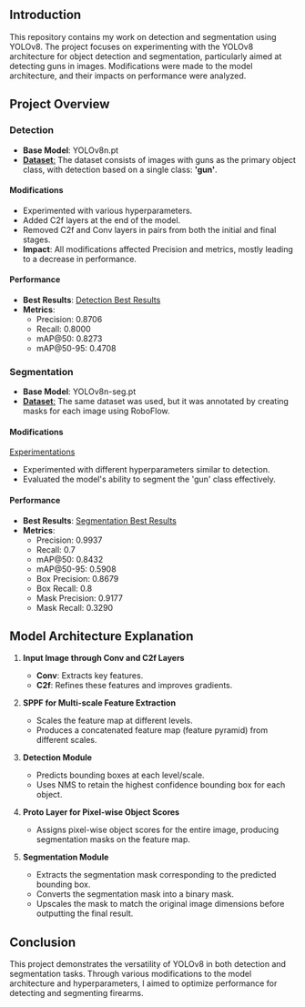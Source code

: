 ## Introduction
This repository contains my work on detection and segmentation using YOLOv8. The project focuses on experimenting with the YOLOv8 architecture for object detection and segmentation, particularly aimed at detecting guns in images. Modifications were made to the model architecture, and their impacts on performance were analyzed.

## Project Overview

### Detection
- **Base Model**: YOLOv8n.pt
- [**Dataset**:](https://github.com/abdullahejazjanjua/Yolov8_detection_segmentation/blob/main/Detection/data.txt) The dataset consists of images with guns as the primary object class, with detection based on a single class: **'gun'**.

#### Modifications
- Experimented with various hyperparameters.
- Added C2f layers at the end of the model.
- Removed C2f and Conv layers in pairs from both the initial and final stages.
- **Impact**: All modifications affected Precision and metrics, mostly leading to a decrease in performance.

#### Performance
- **Best Results**: [Detection Best Results](https://github.com/abdullahejazjanjua/Yolov8_detection_segmentation/blob/main/Detection/Notebooks/Detection_on_default_yolo/detection_best.ipynb)
- **Metrics**:
  - Precision: 0.8706
  - Recall: 0.8000
  - mAP@50: 0.8273
  - mAP@50-95: 0.4708

### Segmentation
- **Base Model**: YOLOv8n-seg.pt
- [**Dataset**:](https://github.com/abdullahejazjanjua/Yolov8_detection_segmentation/blob/main/Segmentation/data.txt) The same dataset was used, but it was annotated by creating masks for each image using RoboFlow.

#### Modifications
[Experimentations](https://github.com/abdullahejazjanjua/Yolov8_detection_segmentation/tree/main/Segmentation/Segmentation_experimentations.ipynb)
- Experimented with different hyperparameters similar to detection.
- Evaluated the model's ability to segment the 'gun' class effectively.

#### Performance
- **Best Results**: [Segmentation Best Results](https://github.com/abdullahejazjanjua/Yolov8_detection_segmentation/blob/main/Segmentation/Notebooks/Segmentation_frozen_layers.ipynb)
- **Metrics**:
    - Precision: 0.9937
    - Recall: 0.7
    - mAP@50: 0.8432
    - mAP@50-95: 0.5908
    - Box Precision: 0.8679
    - Box Recall: 0.8
    - Mask Precision: 0.9177
    - Mask Recall: 0.3290
## Model Architecture Explanation

1. **Input Image through Conv and C2f Layers**  
   - **Conv**: Extracts key features.  
   - **C2f**: Refines these features and improves gradients.

2. **SPPF for Multi-scale Feature Extraction**  
   - Scales the feature map at different levels.  
   - Produces a concatenated feature map (feature pyramid) from different scales.

3. **Detection Module**  
   - Predicts bounding boxes at each level/scale.  
   - Uses NMS to retain the highest confidence bounding box for each object.

4. **Proto Layer for Pixel-wise Object Scores**  
   - Assigns pixel-wise object scores for the entire image, producing segmentation masks on the feature map.

5. **Segmentation Module**  
   - Extracts the segmentation mask corresponding to the predicted bounding box.  
   - Converts the segmentation mask into a binary mask.  
   - Upscales the mask to match the original image dimensions before outputting the final result.


## Conclusion
This project demonstrates the versatility of YOLOv8 in both detection and segmentation tasks. Through various modifications to the model architecture and hyperparameters, I aimed to optimize performance for detecting and segmenting firearms. 